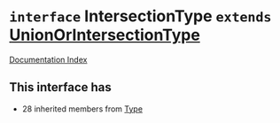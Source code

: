 # `interface` IntersectionType `extends` [UnionOrIntersectionType](../interface.UnionOrIntersectionType/README.md)

[Documentation Index](../README.md)

## This interface has

- 28 inherited members from [Type](../interface.Type/README.md)


